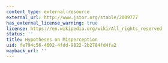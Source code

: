 ```yaml
---
content_type: external-resource
external_url: http://www.jstor.org/stable/2009777
has_external_license_warning: true
license: https://en.wikipedia.org/wiki/All_rights_reserved
status: ''
title: Hypotheses on Misperception
uid: fe794c56-4602-4fdd-9822-2b2784fd4fa2
wayback_url: ''
---
```

